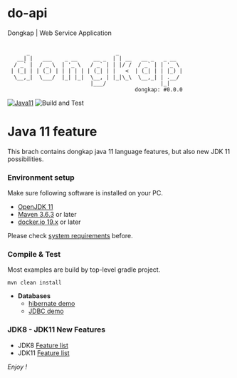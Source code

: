 # do-api
Dongkap | Web Service Application
```

      _                           _                    
   __| |   ___    _ __     __ _  | | __   __ _   _ __  
  / _` |  / _ \  | '_ \   / _` | | |/ /  / _` | | '_ \ 
 | (_| | | (_) | | | | | | (_| | |   <  | (_| | | |_) |
  \__,_|  \___/  |_| |_|  \__, | |_|\_\  \__,_| | .__/ 
                          |___/                 |_|    
										dongkap: #0.0.0
```


[![Java11](https://img.shields.io/badge/java-11-blue)](https://img.shields.io/badge/java-11-blue)
![Build and Test](https://github.com/ridlafadilah/do-ngx)

# Java 11 feature
This brach contains dongkap java 11 language features, 
but also new JDK 11 possibilities. 

### Environment setup
Make sure following software is installed on your PC.
* [OpenJDK 11](https://adoptopenjdk.net/?variant=openjdk11&jvmVariant=hotspot)
* [Maven 3.6.3](https://maven.apache.org/download.cgi) or later
* [docker.io 19.x](https://www.docker.com/) or later 

Please check [system requirements](docs/system-requirements.md) before. 

### Compile & Test
Most examples are build by top-level gradle project.
```
mvn clean install
```
* __Databases__
  * [hibernate demo](hibernate-demo)
  * [JDBC demo](jdbc-demo)



### JDK8 - JDK11 New Features 
* JDK8  [Feature list](https://openjdk.java.net/projects/jdk8/)
* JDK11 [Feature list](https://openjdk.java.net/projects/jdk/11/) 


_Enjoy !_
